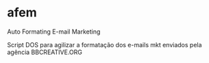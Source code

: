 # afem
Auto Formating E-mail Marketing

Script DOS para agilizar a formatação dos e-mails mkt enviados pela agência BBCREATIVE.ORG
